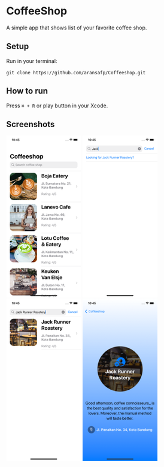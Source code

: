 
# CoffeeShop

A simple app that shows list of your favorite coffee shop. 

## Setup

Run in your terminal:

```
git clone https://github.com/aransafp/Coffeeshop.git
```

## How to run

Press `⌘ + R` or play button in your Xcode.

## Screenshots

<img src="screenshots/ss_home.png" width="200">
<img src="screenshots/ss_search.png" width="200">
<img src="screenshots/ss_results.png" width="200">
<img src="screenshots/ss_detail.png" width="200">
